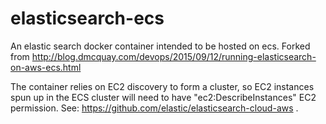 # elasticsearch-ecs
An elastic search docker container intended to be hosted on ecs.  Forked from http://blog.dmcquay.com/devops/2015/09/12/running-elasticsearch-on-aws-ecs.html

The container relies on EC2 discovery to form a cluster, so EC2 instances spun up in the ECS cluster will need to have "ec2:DescribeInstances" EC2 permission.  See: https://github.com/elastic/elasticsearch-cloud-aws .
